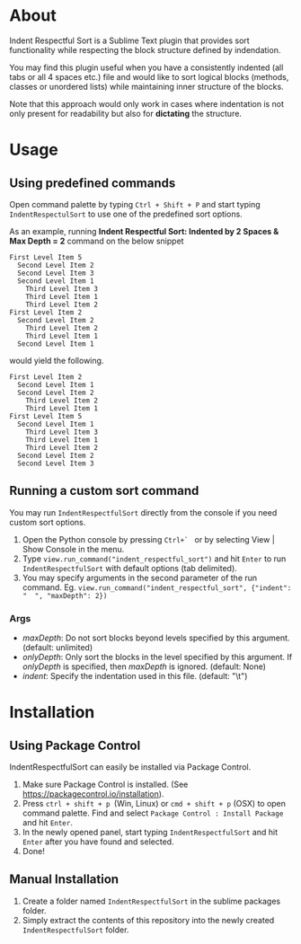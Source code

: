 # About
Indent Respectful Sort is a Sublime Text plugin that provides sort functionality while respecting the block structure defined by indendation.

You may find this plugin useful when you have a consistently indented (all tabs or all 4 spaces etc.) file and would like to sort logical blocks (methods, classes or unordered lists) while maintaining inner structure of the blocks.

Note that this approach would only work in cases where indentation is not only present for readability but also for **dictating** the structure. 

# Usage
## Using predefined commands
Open command palette by typing `Ctrl + Shift + P` and start typing `IndentRespectulSort` to use one of the predefined sort options. 

As an example, running **Indent Respectful Sort: Indented by 2 Spaces & Max Depth = 2** command on the below snippet

    First Level Item 5
      Second Level Item 2
      Second Level Item 3
      Second Level Item 1
        Third Level Item 3
        Third Level Item 1
        Third Level Item 2
    First Level Item 2
      Second Level Item 2
        Third Level Item 2
        Third Level Item 1
      Second Level Item 1
      
would yield the following.

    First Level Item 2
      Second Level Item 1
      Second Level Item 2
        Third Level Item 2
        Third Level Item 1
    First Level Item 5
      Second Level Item 1
        Third Level Item 3
        Third Level Item 1
        Third Level Item 2
      Second Level Item 2
      Second Level Item 3

## Running a custom sort command
You may run `IndentRespectfulSort` directly from the console if you need custom sort options.

1.  Open the Python console by pressing ``Ctrl+` `` or by selecting View | Show Console in the menu.
2.  Type `view.run_command("indent_respectful_sort")` and hit `Enter` to run `IndentRespectfulSort` with default options (tab delimited).
3.  You may specify arguments in the second parameter of the run command. Eg. `view.run_command("indent_respectful_sort", {"indent": "  ", "maxDepth": 2})`

### Args
- *maxDepth*: Do not sort blocks beyond levels specified by this argument. (default: unlimited)
- *onlyDepth*: Only sort the blocks in the level specified by this argument. If *onlyDepth* is specified, then *maxDepth* is ignored. (default: None)
- *indent*: Specify the indentation used in this file. (default: "\t")

# Installation
## Using Package Control
IndentRespectfulSort can easily be installed via Package Control. 

1. Make sure Package Control is installed. (See https://packagecontrol.io/installation).
2. Press `ctrl + shift + p `(Win, Linux) or `cmd + shift + p` (OSX) to open command palette. Find and select `Package Control : Install Package` and hit `Enter`.
3. In the newly opened panel, start typing `IndentRespectfulSort` and hit `Enter` after you have found and selected.
4. Done!

## Manual Installation
1. Create a folder named `IndentRespectfulSort` in the sublime packages folder.
2. Simply extract the contents of this repository into the newly created `IndentRespectfulSort` folder.

